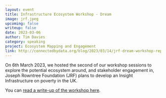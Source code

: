 ```yaml
---
layout: event
title: Infrastructure Ecosystem Workshop - Dream
image: jrf.jpeg
upcoming: false
writeup: false
date: 2023-03-06
author: Tim Davies
category: speaking
project: Ecosystem Mapping and Engagement
link: http://connectedbydata.org/blog/2023/03/14/jrf-dream-workshop-report
---
```


On 6th March 2023, we hosted the second of our workshop sessions to explore the potential ecosystem around, and stakeholder engagement in, Joseph Rowntree Foundation (JRF) plans to develop an Insight Infrastructure on poverty in the UK.

You can [read a write-up of the workshop here](http://connectedbydata.org/blog/2023/03/14/jrf-dream-workshop-report).